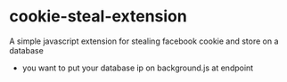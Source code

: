 # cookie-steal-extension
A simple javascript extension for stealing facebook cookie and store on a database

- you want to put your database ip on background.js at endpoint